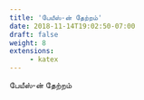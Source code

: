 ```yaml
---
title: 'பேயீஸ்-ன் தேற்றம்'
date: 2018-11-14T19:02:50-07:00
draft: false
weight: 8
extensions:
     - katex
---
```


பேயீஸ்-ன் தேற்றம்
